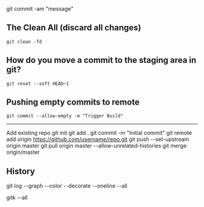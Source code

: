 git commit -am "message"

## The Clean All (discard all changes)

`git clean -fd`

## How do you move a commit to the staging area in git?

`git reset --soft HEAD~1`

## Pushing empty commits to remote

`git commit --allow-empty -m "Trigger Build"`

---

Add existing repo
git init
git add .
git commit -m "Initial commit"
git remote add origin https://github.com/username/repo.git
git push --set-upstream origin master
git pull origin master --allow-unrelated-histories
git merge origin/master

## History

git log --graph --color --decorate --oneline --all

gitk --all

